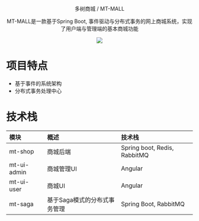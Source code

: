 <p align="center" >
    多树商城 / MT-MALL
</p>
<p align="center">
  MT-MALL是一款基于Spring Boot, 事件驱动与分布式事务的网上商城系统，实现了用户端与管理端的基本商城功能
</p>

<p align="center">
    <img src="https://img.shields.io/github/last-commit/publicdevop2019/mt-mall.svg?style=flat-square" />
</p>

# 项目特点
- 基于事件的系统架构
- 分布式事务处理中心
# 技术栈
| 模块                       | 概述                                  | 技术栈                                  |  
|:---------------------------|:--------------------------------------|:--------------------------------------|
| mt-shop     | 商城后端 |Spring boot, Redis, RabbitMQ
| mt-ui-admin | 商城管理UI |Angular
| mt-ui-user | 商城UI |Angular
| mt-saga | 基于Saga模式的分布式事务管理  |Spring Boot, RabbitMQ